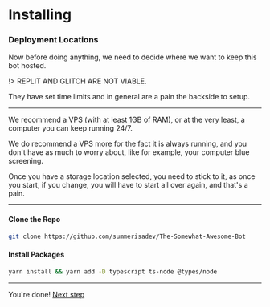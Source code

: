 # Installing

### Deployment Locations
Now before doing anything, we need to decide where we want to keep this bot hosted.

!> REPLIT AND GLITCH ARE NOT VIABLE. 

They have set time limits and in general are a pain the backside to setup. 

-----

We recommend a VPS (with at least 1GB of RAM), or at the very least, a computer you can keep running 24/7. 

We do recommend a VPS more for the fact it is always running, and you don't have as much to worry about, like for example, your computer blue screening.

Once you have a storage location selected, you need to stick to it, as once you start, if you change, you will have to start all over again, and that's a pain.

-------------

#### Clone the Repo
```bash
git clone https://github.com/summerisadev/The-Somewhat-Awesome-Bot
```

#### Install Packages
```bash
yarn install && yarn add -D typescript ts-node @types/node
```

---

You're done! [Next step](gettingStarted/basicConfig.md)